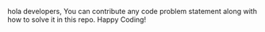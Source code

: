hola developers,
You can contribute any code problem statement along with how to solve it in this repo.
Happy Coding!
